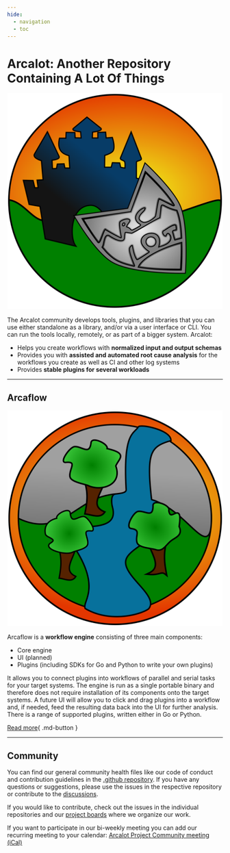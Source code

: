 ```yaml
---
hide:
  - navigation
  - toc
---
```


# Arcalot: Another Repository Containing A Lot Of Things

<div class="media" markdown>

![Arcalot logo showing a shield with the Arcalot inscription on a hill with the silhouette of a castle in the background](arcalot.svg)

The Arcalot community develops tools, plugins, and libraries that you can use either standalone as a library, and/or via a user interface or CLI. You can run the tools locally, remotely, or as part of a bigger system. Arcalot:

* Helps you create workflows with **normalized input and output schemas**
* Provides you with **assisted and automated root cause analysis** for the workflows you create as well as CI and other log systems
* Provides **stable plugins for several workloads**

</div>

---

## Arcaflow

<div class="media media--right" markdown>

![Arcaflow logo showing a waterfall and a river with 3 trees symbolizing the various plugins](arcaflow.svg)

Arcaflow is a **workflow engine** consisting of three main components:

* Core engine
* UI (planned)
* Plugins (including SDKs for Go and Python to write your own plugins)

It allows you to connect plugins into workflows of parallel and serial tasks for your target systems. The engine is run as a single portable binary and therefore does not require installation of its components onto the target systems. A future UI will allow you to click and drag plugins into a workflow and, if needed, feed the resulting data back into the UI for further analysis. There is a range of supported plugins, written either in Go or Python.

[Read more](arcaflow/index.md){ .md-button }

</div>

---

## Community

You can find our general community health files like our code of conduct and contribution guidelines in the [.github repository](https://github.com/arcalot/.github). If you have any questions or suggestions, please use the issues in the respective repository or contribute to the [discussions](https://github.com/orgs/arcalot/discussions).

If you would like to contribute, check out the issues in the individual repositories and our [project boards](https://github.com/orgs/arcalot/projects) where we organize our work.

If you want to participate in our bi-weekly meeting you can add our recurring meeting to your calendar: [Arcalot Project Community meeting (iCal)](meetings/arcalot-community-biweekly.ics)
